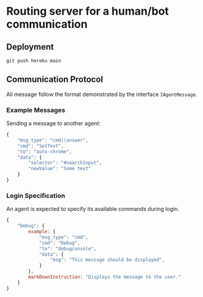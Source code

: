 # Routing server for a human/bot communication

## Deployment

```shell
git push heroku main
```

## Communication Protocol

All message follow the format demonstrated
by the interface `IAgentMessage`.

### Example Messages

Sending a message to another agent:

```javascript
{
    "msg_type": "cmd||answer",
    "cmd": "SetText",
    "to": "auto-chrome",
    "data": {
        "selector": "#searchInput",
        "newValue": "Some text"
    }
}
```

### Login Specification

An agent is expected to specify its available commands during login.

```javascript
{
    "Debug": {
        example: {
            "msg_type": "cmd",
            "cmd": "Debug",
            "to": "debugconsole",
            "data": {
                "msg": "This message should be displayed",
            }
        },
        markDownInstruction: "Displays the message to the user."
    }
}
```
